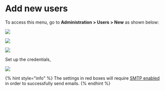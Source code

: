 # Add new users

To access this menu, go to **Administration > Users > New** as shown below:

![](<../../../../.gitbook/assets/2021-11-20\_23-29-48 (1) (1) (13).png>)

![](<../../../../.gitbook/assets/2021-11-28\_02-33-07 (3).png>)

![](../../../../.gitbook/assets/2021-11-28\_02-59-33.png)

Set up the credentials,

![](<../../../../.gitbook/assets/2021-11-28\_03-04-58 (1).png>)

{% hint style="info" %}
The settings in red boxes will require [SMTP enabled](https://docs.rocket.chat/guides/administration/settings/email/setup#set-up-your-credentials) in order to successfully send emails.
{% endhint %}
